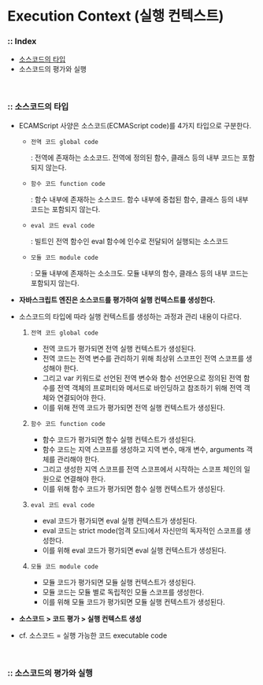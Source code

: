# Execution Context (실행 컨텍스트)

### :: Index
- [소스코드의 타입](https://github.com/joonsikyang/dev-dots/blob/main/JavaScript/execution_context.md#-%EC%86%8C%EC%8A%A4%EC%BD%94%EB%93%9C%EC%9D%98-%ED%83%80%EC%9E%85)
- 소스코드의 평가와 실행

<br />

### :: 소스코드의 타입
- ECAMScript 사양은 소스코드(ECMAScript code)를 4가지 타입으로 구분한다.
    - `전역 코드 global code`

        : 전역에 존재하는 소소코드. 전역에 정의된 함수, 클래스 등의 내부 코드는 포함되지 않는다.

    - `함수 코드 function code`

        : 함수 내부에 존재하는 소스코드. 함수 내부에 중첩된 함수, 클래스 등의 내부 코드는 포함되지 않는다.

    - `eval 코드 eval code`

        : 빌트인 전역 함수인 eval 함수에 인수로 전달되어 실행되는 소스코드

    - `모듈 코드 module code`

        : 모듈 내부에 존재하는 소소크도. 모듈 내부의 함수, 클래스 등의 내부 코드는 포함되지 않는다.

- **자바스크립트 엔진은 소스코드를 평가하여 실행 컨텍스트를 생성한다.**
- 소스코드의 타입에 따라 실행 컨텍스트를 생성하는 과정과 관리 내용이 다르다.
    1. `전역 코드 global code`
        - 전역 코드가 평가되면 전역 실행 컨텍스트가 생성된다.
        - 전역 코드는 전역 변수를 관리하기 위해 최상위 스코프인 전역 스코프를 생성해야 한다.
        - 그리고 var 키워드로 선언된 전역 변수와 함수 선언문으로 정의된 전역 함수를 전역 객체의 프로퍼티와 메서드로 바인딩하고 참조하기 위해 전역 객체와 연결되어야 한다.
        - 이를 위해 전역 코드가 평가되면 전역 실행 컨텍스트가 생성된다.
    
    2. `함수 코드 function code`
        - 함수 코드가 평가되면 함수 실행 컨텍스트가 생성된다.
        - 함수 코드는 지역 스코프를 생성하고 지역 변수, 매개 변수, arguments 객체를 관리해야 한다.
        - 그리고 생성한 지역 스코프를 전역 스코프에서 시작하는 스코프 체인의 일원으로 연결해야 한다.
        - 이를 위해 함수 코드가 평가되면 함수 실행 컨텍스트가 생성된다.
    
    3. `eval 코드 eval code`
        - eval 코드가 평가되면 eval 실행 컨텍스트가 생성된다.
        - eval 코드는 strict mode(엄격 모드)에서 자신만의 독자적인 스코프를 생성한다.
        - 이를 위해 eval 코드가 평가되면 eval 실행 컨텍스트가 생성된다.
    
    4. `모듈 코드 module code`
        - 모듈 코드가 평가되면 모듈 실행 컨텍스트가 생성된다.
        - 모듈 코드는 모듈 별로 독립적인 모듈 스코프를 생성한다.
        - 이를 위해 모듈 코드가 평가되면 모듈 실행 컨텍스트가 생성된다.
- **소스코드 > 코드 평가 > 실행 컨텍스트 생성**
- cf. 소스코드 = 실행 가능한 코드 executable code

<br />

### :: 소스코드의 평가와 실행
